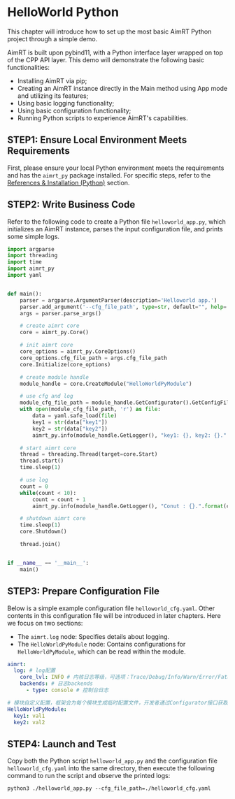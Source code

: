 # HelloWorld Python

This chapter will introduce how to set up the most basic AimRT Python project through a simple demo.

AimRT is built upon pybind11, with a Python interface layer wrapped on top of the CPP API layer. This demo will demonstrate the following basic functionalities:
- Installing AimRT via pip;
- Creating an AimRT instance directly in the Main method using App mode and utilizing its features;
- Using basic logging functionality;
- Using basic configuration functionality;
- Running Python scripts to experience AimRT's capabilities.

## STEP1: Ensure Local Environment Meets Requirements

First, please ensure your local Python environment meets the requirements and has the `aimrt_py` package installed. For specific steps, refer to the [References & Installation (Python)](installation_py.md) section.


## STEP2: Write Business Code

Refer to the following code to create a Python file `helloworld_app.py`, which initializes an AimRT instance, parses the input configuration file, and prints some simple logs.

```python
import argparse
import threading
import time
import aimrt_py
import yaml


def main():
    parser = argparse.ArgumentParser(description='Helloworld app.')
    parser.add_argument('--cfg_file_path', type=str, default="", help='config file path')
    args = parser.parse_args()

    # create aimrt core
    core = aimrt_py.Core()

    # init aimrt core
    core_options = aimrt_py.CoreOptions()
    core_options.cfg_file_path = args.cfg_file_path
    core.Initialize(core_options)

    # create module handle
    module_handle = core.CreateModule("HelloWorldPyModule")

    # use cfg and log
    module_cfg_file_path = module_handle.GetConfigurator().GetConfigFilePath()
    with open(module_cfg_file_path, 'r') as file:
        data = yaml.safe_load(file)
        key1 = str(data["key1"])
        key2 = str(data["key2"])
        aimrt_py.info(module_handle.GetLogger(), "key1: {}, key2: {}.".format(key1, key2))

    # start aimrt core
    thread = threading.Thread(target=core.Start)
    thread.start()
    time.sleep(1)

    # use log
    count = 0
    while(count < 10):
        count = count + 1
        aimrt_py.info(module_handle.GetLogger(), "Conut : {}.".format(count))

    # shutdown aimrt core
    time.sleep(1)
    core.Shutdown()

    thread.join()


if __name__ == '__main__':
    main()

```

## STEP3: Prepare Configuration File

Below is a simple example configuration file `helloworld_cfg.yaml`. Other contents in this configuration file will be introduced in later chapters. Here we focus on two sections:
- The `aimrt.log` node: Specifies details about logging.
- The `HelloWorldPyModule` node: Contains configurations for `HelloWorldPyModule`, which can be read within the module.

```yaml
aimrt:
  log: # log配置
    core_lvl: INFO # 内核日志等级，可选项：Trace/Debug/Info/Warn/Error/Fatal/Off，不区分大小写
    backends: # 日志backends
      - type: console # 控制台日志

# 模块自定义配置，框架会为每个模块生成临时配置文件，开发者通过Configurator接口获取该配置文件路径
HelloWorldPyModule:
  key1: val1
  key2: val2
```

## STEP4: Launch and Test

Copy both the Python script `helloworld_app.py` and the configuration file `helloworld_cfg.yaml` into the same directory, then execute the following command to run the script and observe the printed logs:
```shell
python3 ./helloworld_app.py --cfg_file_path=./helloworld_cfg.yaml
```